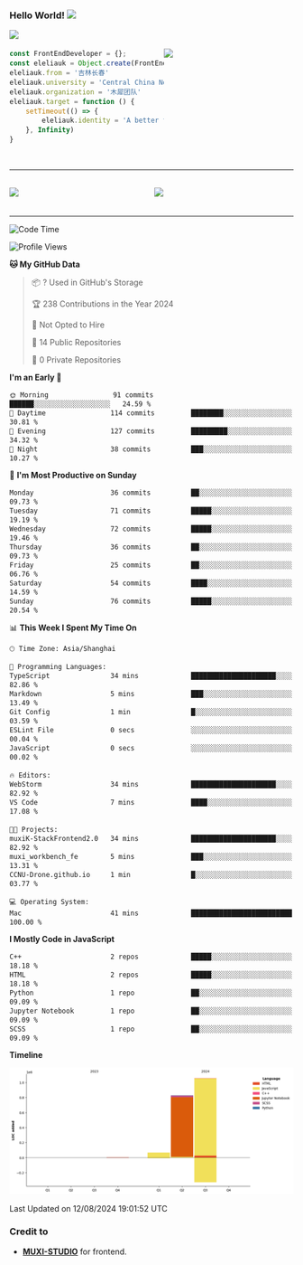 ### Hello World!  <img src="https://github.com/sciencepal/sciencepal/blob/master/assets/Hi.gif" width="29px">
  ![](https://komarev.com/ghpvc/?username=eleliauk&label=Profile%20Visits&color=blue&style=for-the-badge)
</em></p>
<img align='right' src="https://media.giphy.com/media/M9gbBd9nbDrOTu1Mqx/giphy.gif" width="230">
```js
const FrontEndDeveloper = {};
const eleliauk = Object.create(FrontEndDeveloper)
eleliauk.from = '吉林长春'
eleliauk.university = 'Central China Normal University'
eleliauk.organization = '木犀团队'
eleliauk.target = function () {
    setTimeout(() => {
        eleliauk.identity = 'A better front-end engineer'
    }, Infinity)
}
```
<br/>

---

<br/>

<div>
  <img width="49%" align="right" src="https://github-readme-stats.vercel.app/api/top-langs/?username=eleliauk33&layout=compact&theme=merko&hide_border=true" />
  <img width="49%" src="https://github-readme-stats.vercel.app/api?username=eleliauk&show_icons=true&include_all_commits=true&count_private=true"/>
</div>

<br/>

---

<!--START_SECTION:waka-->
![Code Time](http://img.shields.io/badge/Code%20Time-43%20mins-blue)

![Profile Views](http://img.shields.io/badge/Profile%20Views-207-blue)

**🐱 My GitHub Data** 

> 📦 ? Used in GitHub's Storage 
 > 
> 🏆 238 Contributions in the Year 2024
 > 
> 🚫 Not Opted to Hire
 > 
> 📜 14 Public Repositories 
 > 
> 🔑 0 Private Repositories 
 > 
**I'm an Early 🐤** 

```text
🌞 Morning                91 commits          ██████░░░░░░░░░░░░░░░░░░░   24.59 % 
🌆 Daytime                114 commits         ████████░░░░░░░░░░░░░░░░░   30.81 % 
🌃 Evening                127 commits         █████████░░░░░░░░░░░░░░░░   34.32 % 
🌙 Night                  38 commits          ███░░░░░░░░░░░░░░░░░░░░░░   10.27 % 
```
📅 **I'm Most Productive on Sunday** 

```text
Monday                   36 commits          ██░░░░░░░░░░░░░░░░░░░░░░░   09.73 % 
Tuesday                  71 commits          █████░░░░░░░░░░░░░░░░░░░░   19.19 % 
Wednesday                72 commits          █████░░░░░░░░░░░░░░░░░░░░   19.46 % 
Thursday                 36 commits          ██░░░░░░░░░░░░░░░░░░░░░░░   09.73 % 
Friday                   25 commits          ██░░░░░░░░░░░░░░░░░░░░░░░   06.76 % 
Saturday                 54 commits          ████░░░░░░░░░░░░░░░░░░░░░   14.59 % 
Sunday                   76 commits          █████░░░░░░░░░░░░░░░░░░░░   20.54 % 
```


📊 **This Week I Spent My Time On** 

```text
🕑︎ Time Zone: Asia/Shanghai

💬 Programming Languages: 
TypeScript               34 mins             █████████████████████░░░░   82.86 % 
Markdown                 5 mins              ███░░░░░░░░░░░░░░░░░░░░░░   13.49 % 
Git Config               1 min               █░░░░░░░░░░░░░░░░░░░░░░░░   03.59 % 
ESLint File              0 secs              ░░░░░░░░░░░░░░░░░░░░░░░░░   00.04 % 
JavaScript               0 secs              ░░░░░░░░░░░░░░░░░░░░░░░░░   00.02 % 

🔥 Editors: 
WebStorm                 34 mins             █████████████████████░░░░   82.92 % 
VS Code                  7 mins              ████░░░░░░░░░░░░░░░░░░░░░   17.08 % 

🐱‍💻 Projects: 
muxiK-StackFrontend2.0   34 mins             █████████████████████░░░░   82.92 % 
muxi_workbench_fe        5 mins              ███░░░░░░░░░░░░░░░░░░░░░░   13.31 % 
CCNU-Drone.github.io     1 min               █░░░░░░░░░░░░░░░░░░░░░░░░   03.77 % 

💻 Operating System: 
Mac                      41 mins             █████████████████████████   100.00 % 
```

**I Mostly Code in JavaScript** 

```text
C++                      2 repos             █████░░░░░░░░░░░░░░░░░░░░   18.18 % 
HTML                     2 repos             █████░░░░░░░░░░░░░░░░░░░░   18.18 % 
Python                   1 repo              ██░░░░░░░░░░░░░░░░░░░░░░░   09.09 % 
Jupyter Notebook         1 repo              ██░░░░░░░░░░░░░░░░░░░░░░░   09.09 % 
SCSS                     1 repo              ██░░░░░░░░░░░░░░░░░░░░░░░   09.09 % 
```



**Timeline**

![Lines of Code chart](https://raw.githubusercontent.com/eleliauk/eleliauk/main/assets/bar_graph.png)


 Last Updated on 12/08/2024 19:01:52 UTC
<!--END_SECTION:waka-->

<!-- Credit -->
### Credit to 
- [**MUXI-STUDIO**](https://muxi-tech.xyz/) for frontend. 

<!---
eleliauk/eleliauk is a ✨ special ✨ repository because its `README.md` (this file) appears on your GitHub profile.
You can click the Preview link to take a look at your changes.
--->

